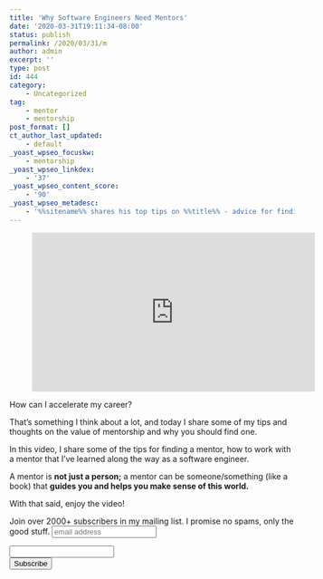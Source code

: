 ```yaml
---
title: 'Why Software Engineers Need Mentors'
date: '2020-03-31T19:11:34-08:00'
status: publish
permalink: /2020/03/31/m
author: admin
excerpt: ''
type: post
id: 444
category:
    - Uncategorized
tag:
    - mentor
    - mentorship
post_format: []
ct_author_last_updated:
    - default
_yoast_wpseo_focuskw:
    - mentorship
_yoast_wpseo_linkdex:
    - '37'
_yoast_wpseo_content_score:
    - '90'
_yoast_wpseo_metadesc:
    - '%%sitename%% shares his top tips on %%title%% - advice for finding mentors for software engineers and high-achieving professionals.'
---
```

<figure><iframe allow="accelerometer; autoplay; encrypted-media; gyroscope; picture-in-picture" allowfullscreen="" frameborder="0" height="281" src="https://www.youtube.com/embed/btoCfpzOZgE?feature=oembed" title="Why Software Engineers Need Mentors | How do you know if you're growing in your career" width="500"></iframe></figure>How can I accelerate my career?

That’s something I think about a lot, and today I share some of my tips and thoughts on the value of mentorship and why you should find one.

In this video, I share some of the tips for finding a mentor, how to work with a mentor that I’ve learned along the way as a software engineer.

A mentor is **not just a person;** a mentor can be someone/something (like a book) that **guides you and helps you make sense of this world.**

With that said, enjoy the video!

<link href="//cdn-images.mailchimp.com/embedcode/horizontal-slim-10_7.css" rel="stylesheet" type="text/css"></link><style type="text/css">
	#mc_embed_signup{background:#fff; clear:left; font:14px Helvetica,Arial,sans-serif; width:100%;}<br />
	/* Add your own Mailchimp form style overrides in your site stylesheet or in this style block.<br />
	   We recommend moving this block and the preceding CSS link to the HEAD of your HTML file. */<br />
</style>

<form action="https://twitter.us12.list-manage.com/subscribe/post?u=262c24df721ffeaf01457ee4d&id=8344d30ec7" id="mc-embedded-subscribe-form" method="post" name="mc-embedded-subscribe-form" novalidate="" target="_blank"> <label for="mce-EMAIL">Join over 2000+ subscribers in my mailing list. I promise no spams, only the good stuff.</label>  
 <input id="mce-EMAIL" name="EMAIL" placeholder="email address" required="" type="email" value=""></input>  
   
 <input name="b_262c24df721ffeaf01457ee4d_8344d30ec7" tabindex="-1" type="text" value=""></input>  
 <input id="mc-embedded-subscribe" name="subscribe" type="submit" value="Subscribe"></input>  
</form>